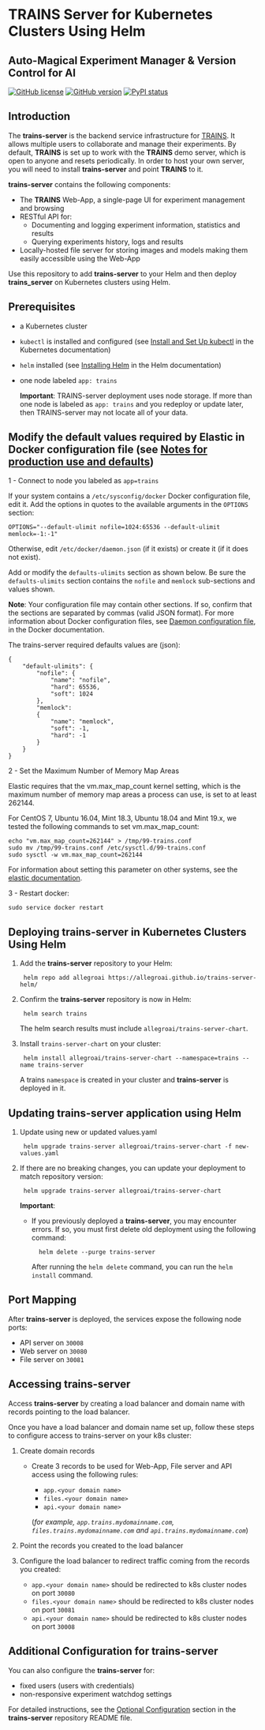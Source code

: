 # TRAINS Server for Kubernetes Clusters Using Helm

##  Auto-Magical Experiment Manager & Version Control for AI

[![GitHub license](https://img.shields.io/badge/license-SSPL-green.svg)](https://img.shields.io/badge/license-SSPL-green.svg)
[![GitHub version](https://img.shields.io/github/release-pre/allegroai/trains-server.svg)](https://img.shields.io/github/release-pre/allegroai/trains-server.svg)
[![PyPI status](https://img.shields.io/badge/status-beta-yellow.svg)](https://img.shields.io/badge/status-beta-yellow.svg)

## Introduction

The **trains-server** is the backend service infrastructure for [TRAINS](https://github.com/allegroai/trains).
It allows multiple users to collaborate and manage their experiments.
By default, **TRAINS** is set up to work with the **TRAINS** demo server, which is open to anyone and resets periodically. 
In order to host your own server, you will need to install **trains-server** and point **TRAINS** to it.

**trains-server** contains the following components:

* The **TRAINS** Web-App, a single-page UI for experiment management and browsing
* RESTful API for:
    * Documenting and logging experiment information, statistics and results
    * Querying experiments history, logs and results
* Locally-hosted file server for storing images and models making them easily accessible using the Web-App

Use this repository to add **trains-server** to your Helm and then deploy **trains_server** on Kubernetes clusters using Helm.
 
## Prerequisites

* a Kubernetes cluster
* `kubectl` is installed and configured (see [Install and Set Up kubectl](https://kubernetes.io/docs/tasks/tools/install-kubectl/) in the Kubernetes documentation)
* `helm` installed (see [Installing Helm](https://helm.sh/docs/using_helm/#installing-helm) in the Helm documentation)
* one node labeled `app: trains`

    **Important**: TRAINS-server deployment uses node storage. If more than one node is labeled as `app: trains` and you redeploy or update later, then TRAINS-server may not locate all of your data. 
    
## Modify the default values required by Elastic in Docker configuration file (see [Notes for production use and defaults](https://www.elastic.co/guide/en/elasticsearch/reference/master/docker.html#_notes_for_production_use_and_defaults))
1 - Connect to node you labeled as `app=trains`

If your system contains a `/etc/sysconfig/docker` Docker configuration file, edit it.
Add the options in quotes to the available arguments in the `OPTIONS` section:

    OPTIONS="--default-ulimit nofile=1024:65536 --default-ulimit memlock=-1:-1"

Otherwise, edit `/etc/docker/daemon.json` (if it exists) or create it (if it does not exist).

Add or modify the `defaults-ulimits` section as shown below. Be sure the `defaults-ulimits` section contains the `nofile` and `memlock` sub-sections and values shown.

**Note**: Your configuration file may contain other sections. If so, confirm that the sections are separated by commas (valid JSON format). For more information about Docker configuration files, see [Daemon configuration file](https://docs.docker.com/engine/reference/commandline/dockerd/#daemon-configuration-file), in the Docker documentation.

The trains-server required defaults values are (json):

    {
        "default-ulimits": {
            "nofile": {
                "name": "nofile",
                "hard": 65536,
                "soft": 1024
            },
            "memlock":
            {
                "name": "memlock",
                "soft": -1,
                "hard": -1
            }
        }
    }

2 - Set the Maximum Number of Memory Map Areas

Elastic requires that the vm.max_map_count kernel setting, which is the maximum number of memory map areas a process can use, is set to at least 262144.

For CentOS 7, Ubuntu 16.04, Mint 18.3, Ubuntu 18.04 and Mint 19.x, we tested the following commands to set vm.max_map_count:

    echo "vm.max_map_count=262144" > /tmp/99-trains.conf
    sudo mv /tmp/99-trains.conf /etc/sysctl.d/99-trains.conf
    sudo sysctl -w vm.max_map_count=262144

For information about setting this parameter on other systems, see the [elastic documentation](https://www.elastic.co/guide/en/elasticsearch/reference/current/docker.html#docker-cli-run-prod-mode).

3 - Restart docker:

    sudo service docker restart
    
## Deploying trains-server in Kubernetes Clusters Using Helm 
 
1. Add the **trains-server** repository to your Helm:

        helm repo add allegroai https://allegroai.github.io/trains-server-helm/

1. Confirm the **trains-server** repository is now in Helm:

        helm search trains

    The helm search results must include `allegroai/trains-server-chart`.

1. Install `trains-server-chart` on your cluster:

        helm install allegroai/trains-server-chart --namespace=trains --name trains-server

    A  trains `namespace` is created in your cluster and **trains-server** is deployed in it.
   
        
## Updating trains-server application using Helm

1. Update using new or updated values.yaml
        
        helm upgrade trains-server allegroai/trains-server-chart -f new-values.yaml
        
1. If there are no breaking changes, you can update your deployment to match repository version:

        helm upgrade trains-server allegroai/trains-server-chart
   
   **Important**: 
        
    * If you previously deployed a **trains-server**, you may encounter errors. If so, you must first delete old deployment using the following command:
    
            helm delete --purge trains-server
            
        After running the `helm delete` command, you can run the `helm install` command.
        
## Port Mapping

After **trains-server** is deployed, the services expose the following node ports:

* API server on `30008`
* Web server on `30080`
* File server on `30081`

## Accessing trains-server

Access **trains-server** by creating a load balancer and domain name with records pointing to the load balancer.

Once you have a load balancer and domain name set up, follow these steps to configure access to trains-server on your k8s cluster:

1. Create domain records

   * Create 3 records to be used for Web-App, File server and API access using the following rules: 
     * `app.<your domain name>` 
     * `files.<your domain name>`
     * `api.<your domain name>`
     
     (*for example, `app.trains.mydomainname.com`, `files.trains.mydomainname.com` and `api.trains.mydomainname.com`*)
2. Point the records you created to the load balancer
3. Configure the load balancer to redirect traffic coming from the records you created:
     * `app.<your domain name>` should be redirected to k8s cluster nodes on port `30080`
     * `files.<your domain name>` should be redirected to k8s cluster nodes on port `30081`
     * `api.<your domain name>` should be redirected to k8s cluster nodes on port `30008`

## Additional Configuration for trains-server

You can also configure the **trains-server** for:
 
* fixed users (users with credentials)
* non-responsive experiment watchdog settings
 
For detailed instructions, see the [Optional Configuration](https://github.com/allegroai/trains-server#optional-configuration) section in the **trains-server** repository README file.
